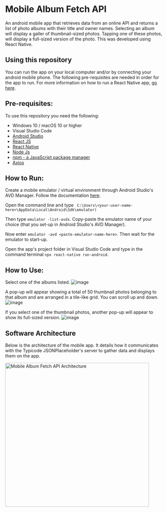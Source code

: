 # Mobile Album Fetch API
An android mobile app that retrieves data from an online API and returns a list of photo albums with their title and owner names. Selecting an album will display a galler of thumbnail-sized photos. Tapping one of these photos, will display a full-sized version of the photo. This was developed using React Native.

## Using this repository
You can run the app on your local computer and/or by connecting your android mobile phone. The following pre-requisites are needed in order for the app to run. 
For more information on how to run a React Native app, [go here](https://reactnative.dev/docs/environment-setup).

## Pre-requisites:

To use this repository you need the following:
 - Windows 10 / macOS 10  or higher
 - Visual Studio Code
 - [Android Studio](https://developer.android.com/studio)
 - [React JS](https://reactjs.org/)
 - [React Native](https://reactnative.dev/)
 - [Node Js](https://nodejs.org/en/)
 - [npm - a JavaScript package manager](https://www.npmjs.com/package/npm)
 - [Axios](https://www.npmjs.com/package/axios) 
 
 ## How to Run:
 
 Create a mobile emulator / virtual environment through Android Studio's AVD Manager. Follow the documentation [here](https://developer.android.com/studio/intro/update#sdk-manager).
 
 Open the command line and type ` C:\Users\<your-user-name-here>\AppData\Local\Android\Sdk\emulator)`
 
 Then type `emulator -list-avds`. Copy-paste the emulator name of your choice (that you set-up in Android Studio's AVD Manager).
 
 Now enter `emulator -avd <paste-emulator-name-here>`. Then wait for the emulator to start-up.
 
 Open the app's project folder in Visual Studio Code and type in the command terminal `npx react-native run-android`.
 
 ## How to Use:
 
 Select one of the albums listed.
 ![image](https://user-images.githubusercontent.com/53241776/139165266-d187c845-c601-4762-9d33-8fc6ef29338c.png)

 
 A pop-up will appear showing a total of 50 thumbnail photos belonging to that album and are arranged in a tile-like grid. You can scroll up and down. 
 ![image](https://user-images.githubusercontent.com/53241776/139166014-8a157cb2-0791-459a-a2ad-91dfd2e471cd.png)
 
 If you select one of the thumbnail photos, another pop-up will appear to show its full-sized version.
 ![image](https://user-images.githubusercontent.com/53241776/139166067-3f470c18-a400-4343-8fce-f2ddede2f714.png)
 
 ## Software Architecture
 
 Below is the architecture of the mobile app. It details how it communicates with the Typicode JSONPlaceholder's server to gather data and displays them on the app.
 
 <img width="461" alt="Mobile Album Fetch API Architecture" src="https://user-images.githubusercontent.com/53241776/138982145-dc63203b-7a56-4121-ba29-96c7fb9ccd6c.png">

 

 
